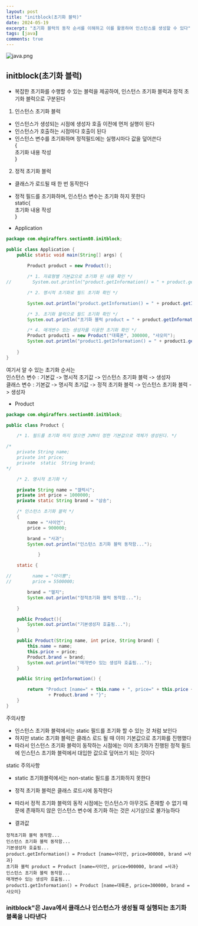 ```yaml
---
layout: post
title: "initblock(초기화 블럭)" 
date: 2024-05-19
excerpt: "초기화 블럭의 동작 순서를 이해하고 이를 활용하여 인스턴스를 생성할 수 있다"
tags: [java]
comments: true
---
```


![java.png](..%2Fassets%2Fimg%2Fjava.png)

## initblock(초기화 블럭)
- 복잡한 초기화를 수행할 수 있는 블럭을 제공하여, 인스턴스 초기화 블럭과 정적 초기화 블럭으로 구분된다
1. 인스턴스 초기화 블럭
- 인스턴스가 생성되는 시점에 생성자 호출 이전에 먼저 실행이 된다
- 인스턴스가 호출하는 시점마다 호출이 된다
- 인스턴스 변수를 초기화하며 정적필드에는 실행시마다 값을 덮어쓴다<br>
{<br>
초기화 내용 작성<br>
}<br>
2. 정적 초기화 블럭
- 클래스가 로드될 때 한 번 동작한다
- 정적 필드를 초기화하며, 인스턴스 변수는 초기화 하지 못한다<br>
static{<br>
초기화 내용 작성<br>
}<br>

- Application

```java
package com.ohgiraffers.section08.initblock;

public class Application {
    public static void main(String[] args) {
   
        Product product = new Product();

        /* 1. 자료형별 기본값으로 초기화 된 내용 확인 */
//        System.out.println("product.getInformation() = " + product.getInformation());

        /* 2. 명시적 초기화로 필드 초기화 확인 */

        System.out.println("product.getInformation() = " + product.getInformation());

        /* 3. 초기화 블럭으로 필드 초기화 확인 */
        System.out.println("초기화 블럭 product = " + product.getInformation());

        /* 4. 매개변수 있는 생성자를 이용한 초기화 확인 */
        Product product1 = new Product("대륙폰", 300000, "샤오미");
        System.out.println("product1.getInformation() = " + product1.getInformation());
        
    }
}
```

여기서 알 수 있는 초기화 순서는<br>
인스턴스 변수 : 기본값 -> 명시적 초기값 -> 인스턴스 초기화 블럭 -> 생성자<br>
클래스 변수 : 기본값 -> 명시적 초기값 -> 정적 초기화 블럭 -> 인스턴스 초기화 블럭 -> 생성자

- Product

```java
package com.ohgiraffers.section08.initblock;

public class Product {

    /* 1. 필드를 초기화 하지 않으면 JVM이 정한 기본값으로 객체가 생성된다. */

/*
    private String name;
    private int price;
    private  static  String brand;
*/

    /* 2. 명시적 초기화 */

    private String name = "갤럭시";
    private int price = 1000000;
    private static String brand = "삼송";

    /* 인스턴스 초기화 블럭 */
    {
        name = "사이언";
        price = 900000;

        brand = "사과";
        System.out.println("인스턴스 초기화 블럭 동작함...");

            }

    static {

//        name = "아이뿅";
//        price = 5500000;

        brand = "헬지";
        System.out.println("정적초기화 블럭 동작함...");

    }

    public Product(){
        System.out.println("기본생성자 호출됨...");
    }

    public Product(String name, int price, String brand) {
        this.name = name;
        this.price = price;
        Product.brand = brand;
        System.out.println("매개변수 있는 생성자 호출됨...");
    }

    public String getInformation() {

        return "Product [name=" + this.name + ", price=" + this.price + ", brand ="
                + Product.brand + "}";
    }
}
```

주의사항
- 인스턴스 초기화 블럭에서는 static 필드를 초기화 할 수 있는 것 처럼 보인다
- 하지만 static 초기화 블럭은 클래스 로드 될 때 이미 기본값으로 초기화를 진행했다
- 따라서 인스턴스 초기화 블럭이 동작하는 시점에는 이미 초기화가 진행된 정적 필드에 인스턴스 초기화 블럭에서 대입한 값으로 덮어쓰기 되는 것이다

static 주의사항
- static 초기화블럭에서는 non-static 필드를 초기화하지 못한다
- 정적 초기화 블럭은 클래스 로드시에 동작한다
- 따라서 정적 초기화 블럭의 동작 시점에는 인스턴스가 아무것도 존재할 수 없기 때문에 존재하지 않은 인스턴스 변수에 초기화 하는 것은 시기상으로 불가능하다


- 결과값

```
정적초기화 블럭 동작함...
인스턴스 초기화 블럭 동작함...
기본생성자 호출됨...
product.getInformation() = Product [name=사이언, price=900000, brand =사과}
초기화 블럭 product = Product [name=사이언, price=900000, brand =사과}
인스턴스 초기화 블럭 동작함...
매개변수 있는 생성자 호출됨...
product1.getInformation() = Product [name=대륙폰, price=300000, brand =샤오미}
```

### initblock"은 Java에서 클래스나 인스턴스가 생성될 때 실행되는 초기화 블록을 나타낸다

